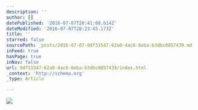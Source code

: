 ```yaml
---
description: ''
author: []
datePublished: '2016-07-07T20:41:08.614Z'
dateModified: '2016-07-07T20:23:45.173Z'
title: ''
starred: false
sourcePath: _posts/2016-07-07-9df31547-62a0-4ac6-8eba-b3dbc0857439.md
inFeed: true
hasPage: true
inNav: false
url: 9df31547-62a0-4ac6-8eba-b3dbc0857439/index.html
_context: 'http://schema.org'
_type: Article

---
```

![](https://the-grid-user-content.s3-us-west-2.amazonaws.com/a8398422-6783-4c49-85ba-8ab5fbcbb8e3.jpg)